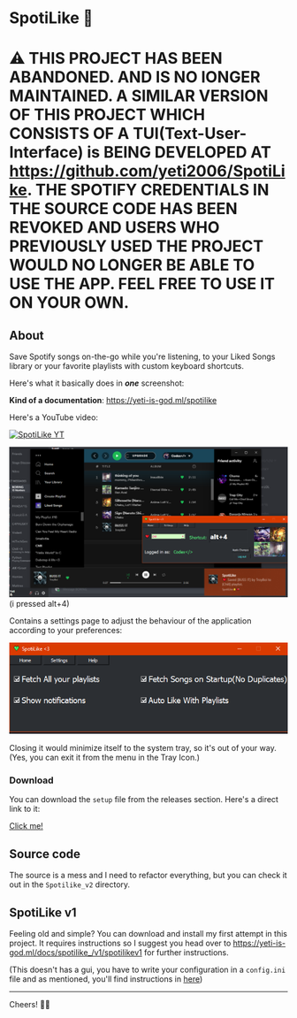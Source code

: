 <!-- 
az
[Click Me]: https://www.mediafire.com/file/xqdh8t7zxfdlonr/SpotiLike_Setup.rar/file

Hello. 👋

This simple script would allow you to save your songs to your playlists/liked songs library while you're listening to them on-the-go with a custom hotkey.

### Why?

I'm a really music loving person and I had the need to save songs while I'm listening to them. Mostly into my _liked songs_ library but also into a few playlists sometimes.

I personally found it annoying to stop what I was doing at the moment(_specially when I'm gaming_) and return to the Spotify application to find the playlist I wanna save the song to (_from my huge list of playlists_) and click save from the drop down. So, I wanted a solution to save my songs using my keyboard.

Yea you get the point.

___

# Download
You can download SpotiLike through MediaFire here:
Will be coming soon :(

# Features

* Custom hotkeys.
* Custom Icons to appear in the nofitication.
* Custom Playlist names to appear in the notification.
* Avoids duplicate saves in playlists. (What?)
    - Spotify attempts to make duplicates of the same song in a playlist by default if, you attempt to save a song that already exists in the target playlist. `SpotiLike` would show you a notif if this happens saying it's already saved (you'll see)
* Auto-add to your liked songs library upon saving a song to a playlist. This is a feature that can be either enabled or disabled.

# Setup and Configuration.

The `setup.exe` file has a pretty straight forward installation process. Basically, you'd install the app like you install any other application. This might take a few minutes depending on how occupied your system is.

## After Installation, now what?

You will be redirected to a Spotify.com authorization page. Once you have authorized your Spotify account, the app will minimize itself to the System Tray.

Like this:

![Tray Icon](./readme/tray.png)

Right-clicking the icon would show you this menu.

### Configuration file. 🗝


Clicking config would open a `config.ini` file in your preferred text editor (most likely notepad).

The config file should probably look like below:

```ini
[Liked Songs]
key=ctrl+l
auto_like_for_playlist=yes

# Good Luck!
```

Each entry inside `[]` would count as a playlist.

After you define your playlist inside `[]` put two values below it namely, 
 - key - *hotkey*
 - playlist - *playlist url*

Have a look at this example:
```ini
[Liked Songs]
key=ctrl+l
auto_like_for_playlist=yes

[My really awesome playlist]
key=alt+1
playlist=https://open.spotify.com/playlist/586XcIMqh10SsxAT3GBm6j

[Second cool playlist]
key=alt+2
playlist=https://open.spotify.com/playlist/1923kljlkadsnlcasdlad

[Wait another PLaylist?]
key=ctrl+shift+f
playlist=https://open.spotify.com/playlist/01HZ3A9NxKJNcKg6BPNOR6
```

When you save the config file, the app would auto reload itself.

All you gotta do is press the hotkeys now and it's gonna show a notification to notify you that the song succesfully saved.

![Notif](./readme/notif.png)

**NOTE**: The `auto_like_for_playlist` is "yes" by default. You can change it to "no" if you don't want songs auto added to your liked songs library.


### Icons 🌈

Yea, I said about custom icons too huh.

The default icon is a super ugly ℹ icon :/ You can have a custom icon per playlist you create in your `config.ini`.

NOTE: You should have your image as a `.ico` file. You can find plenty of sites online that converts your image file for you.

In the Tray menu, go ahead and click the `Icons 🌈` option. This will open a folder which by default contains 3 icon files. 
* Grab your .ico file and copy it to the folder.
* Rename it to the name you defined your playlist in the config file. (Example; if you did `My Awesome Playlist` the .ico file name should be `My Awesome Playlist` too.)

Assuming what I just said made sense:

![Icons](./readme/icon.png)

Yeah, just like that.

### **For extra clarification:**

Here's me adding a test playlist I created to the config file, saving it, and doing the hotkey. Yes, it works like expected. 


![Wait till this loads lmao this maybe big](./readme/SpotiLike.gif)


**Wait, can I make this open on startup somehow?**

Yes. Follow these steps below:
- Hold windows key + R
- In the Run dialog that appears, type `shell:startup`.
- Paste the SpotiLike shortcut in the folder that appears. 
# Congratulations you made it to the end.

## Say Hi?

Add me on Discord! `Yeti#2222`

This project was mostly based on my personal need. It probably might be useless for alot of people, but if you find it useful however feel free to install it and send me a virtual hug.

Thanks.

___
(_huh what's that `SpotiLike 2.0` folder doing in the repo? nevermind about it. I attempted to create a gui version of this but I abandoned it because-_) -->

# SpotiLike 💚

# :warning: THIS PROJECT HAS BEEN ABANDONED. AND IS NO lONGER MAINTAINED. A SIMILAR VERSION OF THIS PROJECT WHICH CONSISTS OF A TUI(Text-User-Interface) is BEING DEVELOPED AT https://github.com/yeti2006/SpotiLike. THE SPOTIFY CREDENTIALS IN THE SOURCE CODE HAS BEEN REVOKED AND USERS WHO PREVIOUSLY USED THE PROJECT WOULD NO LONGER BE ABLE TO USE THE APP. FEEL FREE TO USE IT ON YOUR OWN.


## About

Save Spotify songs on-the-go while you're listening, to your Liked Songs library or your favorite playlists with custom keyboard shortcuts.

Here's what it basically does in _**one**_ screenshot:

**Kind of a documentation**: https://yeti-is-god.ml/spotilike

Here's a YouTube video:

[![SpotiLike YT](https://img.youtube.com/vi/d__ibqcRHvI/0.jpg)](https://www.youtube.com/watch?v=d__ibqcRHvI)


![yeaa boi!](readme-assets/ss.png)(i pressed alt+4)

Contains a settings page to adjust the behaviour of the application according to your preferences:

![Settings](readme-assets/settings.png)

Closing it would minimize itself to the system tray, so it's out of your way. (Yes, you can exit it from the menu in the Tray Icon.)

### Download

You can download the `setup` file from the releases section. Here's a direct link to it:

[Click me!](https://github.com/yeti2006/SpotiLike/releases/download/2.0/SpotiLike_v2.0.exe)

## Source code

The source is a mess and I need to refactor everything, but you can check it out in the `Spotilike_v2` directory.

## SpotiLike v1

Feeling old and simple? You can download and install my first attempt in this project. It requires instructions so I suggest you head over to https://yeti-is-god.ml/docs/spotilike_/v1/spotilikev1 for further instructions.

(This doesn't has a gui, you have to write your configuration in a `config.ini` file and as mentioned, you'll find instructions in [here](https://yeti-is-god.ml/docs/spotilike_/v1/spotilikev1))

___

Cheers! 💖🤞
